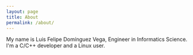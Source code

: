 ```yaml
---
layout: page
title: About
permalink: /about/
---
```


My name is Luis Felipe Domínguez Vega, Engineer in Informatics Science. I'm a C/C++ developer and a Linux user.
